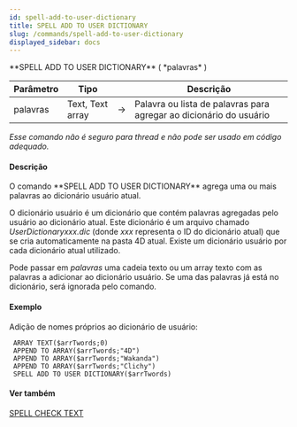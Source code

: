 ```yaml
---
id: spell-add-to-user-dictionary
title: SPELL ADD TO USER DICTIONARY
slug: /commands/spell-add-to-user-dictionary
displayed_sidebar: docs
---
```


<!--REF #_command_.SPELL ADD TO USER DICTIONARY.Syntax-->**SPELL ADD TO USER DICTIONARY** ( *palavras* )<!-- END REF-->
<!--REF #_command_.SPELL ADD TO USER DICTIONARY.Params-->
| Parâmetro | Tipo |  | Descrição |
| --- | --- | --- | --- |
| palavras | Text, Text array | &#8594;  | Palavra ou lista de palavras para agregar ao dicionário do usuário |

<!-- END REF-->

*Esse comando não é seguro para thread e não pode ser usado em código adequado.*


#### Descrição 

<!--REF #_command_.SPELL ADD TO USER DICTIONARY.Summary-->O comando **SPELL ADD TO USER DICTIONARY** agrega uma ou mais palavras ao dicionário usuário atual.<!-- END REF-->  
  
O dicionário usuário é um dicionário que contém palavras agregadas pelo usuário ao dicionário atual. Este dicionário é um arquivo chamado *UserDictionaryxxx.dic* (donde *xxx* representa o ID do dicionário atual) que se cria automaticamente na pasta 4D atual. Existe um dicionário usuário por cada dicionário atual utilizado.   
  
Pode passar em *palavras* uma cadeia texto ou um array texto com as palavras a adicionar ao dicionário usuário. Se uma das palavras já está no dicionário, será ignorada pelo comando.

#### Exemplo 

Adição de nomes próprios ao dicionário de usuário:

```4d
 ARRAY TEXT($arrTwords;0)
 APPEND TO ARRAY($arrTwords;"4D")
 APPEND TO ARRAY($arrTwords;"Wakanda")
 APPEND TO ARRAY($arrTwords;"Clichy")
 SPELL ADD TO USER DICTIONARY($arrTwords)
```

#### Ver também 

[SPELL CHECK TEXT](spell-check-text.md)  